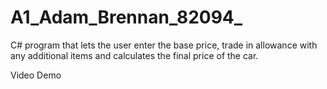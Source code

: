 # A1_Adam_Brennan_82094_

C# program that lets the user enter the base price, trade in allowance with any additional items and calculates the final price of the car.

Video Demo
 
